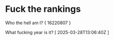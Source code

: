 # Fuck the rankings

Who the hell am I?
{ 16220807 }

What fucking year is it?
[ 2025-03-28T13:06:40Z ]
